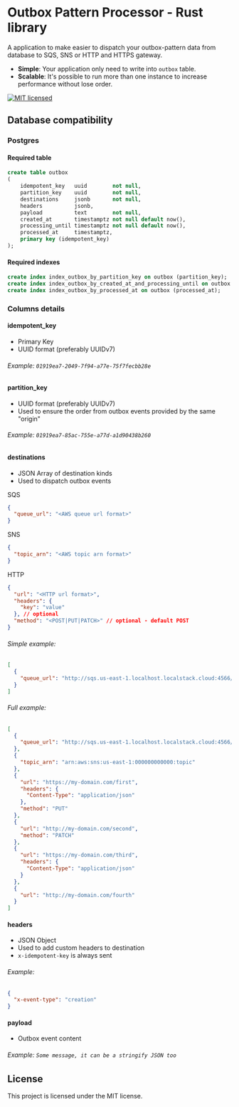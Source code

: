 # Outbox Pattern Processor - Rust library

A application to make easier to dispatch your outbox-pattern data from database to SQS, SNS or HTTP and HTTPS gateway.

* **Simple**: Your application only need to write into `outbox` table.
* **Scalable**: It's possible to run more than one instance to increase performance without lose order.

[![MIT licensed][mit-badge]][mit-url]

[mit-badge]: https://img.shields.io/badge/license-MIT-blue.svg
[mit-url]: https://github.com/deroldo/outbox-pattern-processor/blob/main/LICENSE

## Database compatibility

### Postgres

#### Required table

```sql
create table outbox
(
    idempotent_key   uuid        not null,
    partition_key    uuid        not null,
    destinations     jsonb       not null,
    headers          jsonb,
    payload          text        not null,
    created_at       timestamptz not null default now(),
    processing_until timestamptz not null default now(),
    processed_at     timestamptz,
    primary key (idempotent_key)
);
```

#### Required indexes
```sql
create index index_outbox_by_partition_key on outbox (partition_key);
create index index_outbox_by_created_at_and_processing_until on outbox (created_at, processing_until);
create index index_outbox_by_processed_at on outbox (processed_at);
```

### Columns details

#### idempotent_key

- Primary Key
- UUID format (preferably UUIDv7)

###### Example: `01919ea7-2049-7f94-a77e-75f7fecbb28e`

#### partition_key

- UUID format (preferably UUIDv7)
- Used to ensure the order from outbox events provided by the same "origin"

###### Example: `01919ea7-85ac-755e-a77d-a1d90438b260`

#### destinations

- JSON Array of destination kinds
- Used to dispatch outbox events

SQS
```json
{
  "queue_url": "<AWS queue url format>"
}
```

SNS
```json
{
  "topic_arn": "<AWS topic arn format>"
}
```

HTTP
```json
{
  "url": "<HTTP url format>",
  "headers": {
    "key": "value"
  }, // optional
  "method": "<POST|PUT|PATCH>" // optional - default POST
}
```

###### Simple example:
```json
[
  {
    "queue_url": "http://sqs.us-east-1.localhost.localstack.cloud:4566/000000000000/queue"
  }
]
```

###### Full example:
```json
[
  {
    "queue_url": "http://sqs.us-east-1.localhost.localstack.cloud:4566/000000000000/queue"
  },
  {
    "topic_arn": "arn:aws:sns:us-east-1:000000000000:topic"
  },
  {
    "url": "https://my-domain.com/first",
    "headers": {
      "Content-Type": "application/json"
    },
    "method": "PUT"
  },
  {
    "url": "http://my-domain.com/second",
    "method": "PATCH"
  },
  {
    "url": "https://my-domain.com/third",
    "headers": {
      "Content-Type": "application/json"
    }
  },
  {
    "url": "http://my-domain.com/fourth"
  }
]
```

#### headers

- JSON Object
- Used to add custom headers to destination
- `x-idempotent-key` is always sent

###### Example:
```json
{
  "x-event-type": "creation"
}
```

#### payload

- Outbox event content

###### Example: `Some message, it can be a stringify JSON too`


## License
This project is licensed under the MIT license.